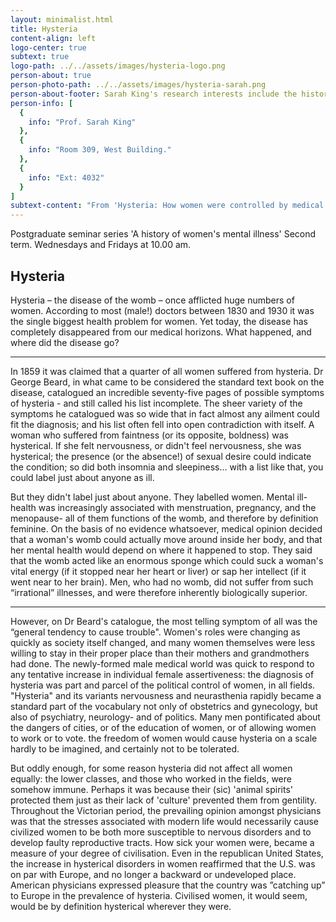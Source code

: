 ```yaml
---
layout: minimalist.html
title: Hysteria
content-align: left
logo-center: true
subtext: true
logo-path: ../../assets/images/hysteria-logo.png
person-about: true
person-photo-path: ../../assets/images/hysteria-sarah.png
person-about-footer: Sarah King's research interests include the history of mental illness and the sociology of criminality.
person-info: [
  {
    info: "Prof. Sarah King"
  },
  {
    info: "Room 309, West Building."
  },
  {
    info: "Ext: 4032"
  }
]
subtext-content: "From 'Hysteria: How women were controlled by medical myth', Sarah King, Oxted University Press 2009."
---
```

Postgraduate seminar series 'A history of women's mental illness' Second term. Wednesdays and Fridays at 10.00 am.

## Hysteria

Hysteria – the disease of the womb – once afflicted huge numbers of women. According to most (male!) doctors between 1830 and 1930 it was the single biggest health problem for women. Yet today, the disease has completely disappeared from our medical horizons. What happened, and where did the disease go?

---

In 1859 it was claimed that a quarter of all women suffered from hysteria. Dr George Beard, in what came to be considered the standard text book on the disease, catalogued an incredible seventy-five pages of possible symptoms of hysteria - and still called his list incomplete. The sheer variety of the symptoms he catalogued was so wide that in fact almost any ailment could fit the diagnosis; and his list often fell into open contradiction with itself. A woman who suffered from faintness (or its opposite, boldness) was hysterical. If she felt nervousness, or didn't feel nervousness, she was hysterical; the presence (or the absence!) of sexual desire could indicate the condition; so did both insomnia and sleepiness... with a list like that, you could label just about anyone as ill.

But they didn't label just about anyone. They labelled women. Mental ill-health was increasingly associated with menstruation, pregnancy, and the menopause- all of them functions of the womb, and therefore by definition feminine. On the basis of no evidence whatsoever, medical opinion decided that a woman's womb could actually move around inside her body, and that her mental health would depend on where it happened to stop. They said that the womb acted like an enormous sponge which could suck a woman's vital energy (if it stopped near her heart or liver) or sap her intellect (if it went near to her brain). Men, who had no womb, did not suffer from such “irrational” illnesses, and were therefore inherently biologically superior.

---

However, on Dr Beard's catalogue, the most telling symptom of all was the “general tendency to cause trouble". Women's roles were changing as quickly as society itself changed, and many women themselves were less willing to stay in their proper place than their mothers and grandmothers had done. The newly-formed male medical world was quick to respond to any tentative increase in individual female assertiveness: the diagnosis of hysteria was part and parcel of the political control of women, in all fields. "Hysteria" and its variants nervousness and neurasthenia rapidly became a standard part of the vocabulary not only of obstetrics and gynecology, but also of psychiatry, neurology- and of politics. Many men pontificated about the dangers of cities, or of the education of women, or of allowing women to work or to vote. the freedom of women would cause hysteria on a scale hardly to be imagined, and certainly not to be tolerated.

But oddly enough, for some reason hysteria did not affect all women equally: the lower classes, and those who worked in the fields, were somehow immune. Perhaps it was because their (sic) 'animal spirits' protected them just as their lack of 'culture' prevented them from gentility. Throughout the Victorian period, the prevailing opinion amongst physicians was that the stresses associated with modern life would necessarily cause civilized women to be both more susceptible to nervous disorders and to develop faulty reproductive tracts. How sick your women were, became a measure of your degree of civilisation. Even in the republican United States, the increase in hysterical disorders in women reaffirmed that the U.S. was on par with Europe, and no longer a backward or undeveloped place. American physicians expressed pleasure that the country was ”catching up” to Europe in the prevalence of hysteria. Civilised women, it would seem, would be by definition hysterical wherever they were.
